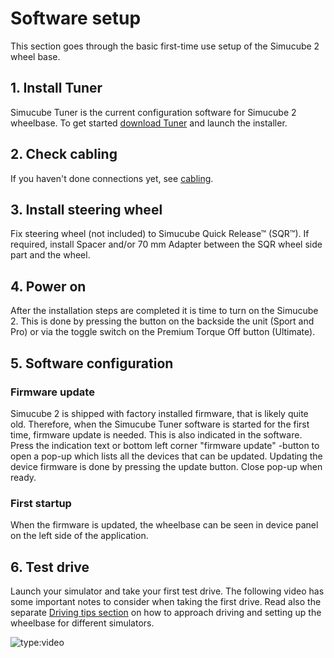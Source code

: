 # Software setup

This section goes through the basic first-time use setup of the Simucube 2 wheel base.

## 1. Install Tuner

Simucube Tuner is the current configuration software for Simucube 2 wheelbase. To get started [download Tuner](../../Tuner/index.md) and launch the installer.

## 2. Check cabling

If you haven't done connections yet, see [cabling](../Cabling.md).

## 3. Install steering wheel 
 
Fix steering wheel (not included) to Simucube Quick Release™ (SQR™). If required, install Spacer and/or 70 mm Adapter between the SQR wheel side part and the wheel. 

## 4. Power on

After the installation steps are completed it is time to turn on the Simucube 2. This is done by pressing the button on the backside the unit (Sport and Pro) or via the toggle switch on the Premium Torque Off button (Ultimate).

## 5. Software configuration

### Firmware update

Simucube 2 is shipped with factory installed firmware, that is likely quite old. Therefore, when the Simucube Tuner software is started for the first time, firmware update is needed. This is also indicated in the software. Press the indication text or bottom left corner "firmware update" -button to open a pop-up which lists all the devices that can be updated. Updating the device firmware is done by pressing the update button. Close pop-up when ready.

### First startup

When the firmware is updated, the wheelbase can be seen in device panel on the left side of the application.

## 6. Test drive

Launch your simulator and take your first test drive. The following video has some important notes to consider when taking the first drive. Read also the separate [Driving tips section](../Driving.md) on how to approach driving and setting up the wheelbase for different simulators.

![type:video](https://www.youtube.com/embed/r5_S7rPCkNk)